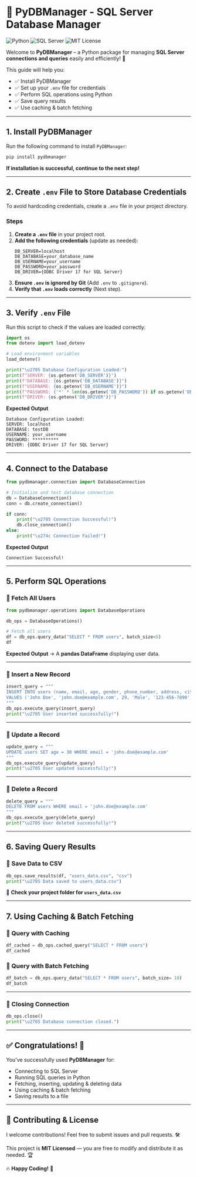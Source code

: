 # 📌 PyDBManager - SQL Server Database Manager  

![Python](https://img.shields.io/badge/Python-3.6%2B-blue.svg)  ![SQL Server](https://img.shields.io/badge/SQL%20Server-ODBC%20Driver%2017-red.svg)  ![MIT License](https://img.shields.io/badge/License-MIT-green.svg)  

Welcome to **PyDBManager** – a Python package for managing **SQL Server connections and queries** easily and efficiently! 🎯  

This guide will help you:
- ✅ Install PyDBManager
- ✅ Set up your `.env` file for credentials
- ✅ Perform SQL operations using Python
- ✅ Save query results
- ✅ Use caching & batch fetching

---

## **1. Install PyDBManager**  
Run the following command to install `PyDBManager`:
```bash
pip install pydbmanager
```
**If installation is successful, continue to the next step!**  

---

## **2. Create `.env` File to Store Database Credentials**  
To avoid hardcoding credentials, create a `.env` file in your project directory.

### **Steps**  
1. **Create a `.env` file** in your project root.  
2. **Add the following credentials** (update as needed):
    ```
    DB_SERVER=localhost
    DB_DATABASE=your_database_name
    DB_USERNAME=your_username
    DB_PASSWORD=your_password
    DB_DRIVER={ODBC Driver 17 for SQL Server}
    ```
3. **Ensure `.env` is ignored by Git** (Add `.env` to `.gitignore`).  
4. **Verify that `.env` loads correctly** (Next step).  

---

## **3. Verify `.env` File**  
Run this script to check if the values are loaded correctly:

```python
import os
from dotenv import load_dotenv

# Load environment variables
load_dotenv()

print("\u2705 Database Configuration Loaded:")
print(f"SERVER: {os.getenv('DB_SERVER')}")
print(f"DATABASE: {os.getenv('DB_DATABASE')}")
print(f"USERNAME: {os.getenv('DB_USERNAME')}")
print(f"PASSWORD: {'*' * len(os.getenv('DB_PASSWORD')) if os.getenv('DB_PASSWORD') else 'Not Set'}")
print(f"DRIVER: {os.getenv('DB_DRIVER')}")
```
**Expected Output**
```
Database Configuration Loaded:
SERVER: localhost
DATABASE: testDB
USERNAME: your_username
PASSWORD: **********
DRIVER: {ODBC Driver 17 for SQL Server}
```

---

## **4. Connect to the Database**  
```python
from pydbmanager.connection import DatabaseConnection

# Initialize and test database connection
db = DatabaseConnection()
conn = db.create_connection()

if conn:
    print("\u2705 Connection Successful!")
    db.close_connection()
else:
    print("\u274c Connection Failed!")
```
**Expected Output**
```
Connection Successful!
```

---

## **5. Perform SQL Operations**  

### **🔹 Fetch All Users**  
```python
from pydbmanager.operations import DatabaseOperations

db_ops = DatabaseOperations()

# Fetch all users
df = db_ops.query_data("SELECT * FROM users", batch_size=5)
df
```
**Expected Output** → A **pandas DataFrame** displaying user data.

---

### **🔹 Insert a New Record**  
```python
insert_query = """
INSERT INTO users (name, email, age, gender, phone_number, address, city, country)
VALUES ('John Doe', 'john.doe@example.com', 29, 'Male', '123-456-7890', '123 Elm St', 'New York', 'USA')
"""
db_ops.execute_query(insert_query)
print("\u2705 User inserted successfully!")
```

---

### **🔹 Update a Record**  
```python
update_query = """
UPDATE users SET age = 30 WHERE email = 'john.doe@example.com'
"""
db_ops.execute_query(update_query)
print("\u2705 User updated successfully!")
```

---

### **🔹 Delete a Record**  
```python
delete_query = """
DELETE FROM users WHERE email = 'john.doe@example.com'
"""
db_ops.execute_query(delete_query)
print("\u2705 User deleted successfully!")
```

---

## **6. Saving Query Results**  

### **🔹 Save Data to CSV**  
```python
db_ops.save_results(df, "users_data.csv", "csv")
print("\u2705 Data saved to users_data.csv")
```
📁 **Check your project folder for `users_data.csv`**  

---

## **7. Using Caching & Batch Fetching**  

### **🔹 Query with Caching**  
```python
df_cached = db_ops.cached_query("SELECT * FROM users")
df_cached
```

### **🔹 Query with Batch Fetching**  
```python
df_batch = db_ops.query_data("SELECT * FROM users", batch_size= 10)
df_batch
```

---

### **🔹 Closing Connection**  
```python
db_ops.close()
print("\u2705 Database connection closed.")
```

---

## **✅ Congratulations! 🎉**  
You’ve successfully used **PyDBManager** for:  
- Connecting to SQL Server  
- Running SQL queries in Python  
- Fetching, inserting, updating & deleting data  
- Using caching & batch fetching  
- Saving results to a file  

---

## **🚀 Contributing & License**  
I welcome contributions! Feel free to submit issues and pull requests. 🛠️  

This project is **MIT Licensed** — you are free to modify and distribute it as needed. 🏆  

🔥 **Happy Coding!** 🚀  

